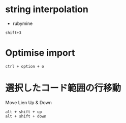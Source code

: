 

# string interpolation

* rubymine

`shift+3`


# Optimise import

```
ctrl + option + o
```

# 選択したコード範囲の行移動

Move Lien Up & Down
```
alt + shift + up
alt + shift + down
```
